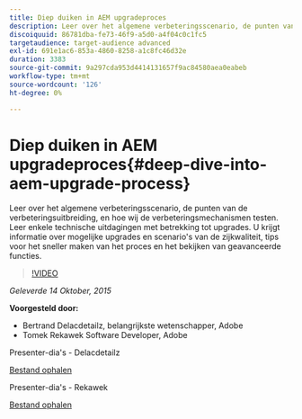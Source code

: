 ```yaml
---
title: Diep duiken in AEM upgradeproces
description: Leer over het algemene verbeteringsscenario, de punten van de verbeteringsuitbreiding, en hoe wij de verbeteringsmechanismen testen. Leer enkele technische uitdagingen met betrekking tot upgrades. U krijgt informatie over mogelijke upgrades en scenario's van de zijkwaliteit, tips voor het sneller maken van het proces en het bekijken van geavanceerde functies.
discoiquuid: 86781dba-fe73-46f9-a5d0-a4f04c0c1fc5
targetaudience: target-audience advanced
exl-id: 691e1ac6-853a-4860-8258-a1c8fc46d32e
duration: 3383
source-git-commit: 9a297cda953d4414131657f9ac84580aea0eabeb
workflow-type: tm+mt
source-wordcount: '126'
ht-degree: 0%

---
```


# Diep duiken in AEM upgradeproces{#deep-dive-into-aem-upgrade-process}

Leer over het algemene verbeteringsscenario, de punten van de verbeteringsuitbreiding, en hoe wij de verbeteringsmechanismen testen. Leer enkele technische uitdagingen met betrekking tot upgrades. U krijgt informatie over mogelijke upgrades en scenario&#39;s van de zijkwaliteit, tips voor het sneller maken van het proces en het bekijken van geavanceerde functies.

>[!VIDEO](https://video.tv.adobe.com/v/19376/?quality=9)

*Geleverde 14 Oktober, 2015*

**Voorgesteld door:**

* Bertrand Delacdetailz, belangrijkste wetenschapper, Adobe
* Tomek Rekawek Software Developer, Adobe

Presenter-dia&#39;s - Delacdetailz

[Bestand ophalen](assets/aemgems-upgrades-2015-bdelacretaz.pdf)

Presenter-dia&#39;s - Rekawek

[Bestand ophalen](assets/aemgems-upgrades-2015-trekaewk.pdf)
<!--
[Get back to the Overview](https://helpx.adobe.com/nl/experience-manager/kt/eseminars/gems/aem-index.html)
-->
